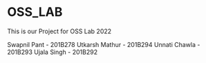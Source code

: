 # OSS_LAB   
This is our Project for OSS Lab 2022 

Swapnil Pant - 201B278
Utkarsh Mathur - 201B294
Unnati Chawla - 201B293
Ujala Singh - 201B292